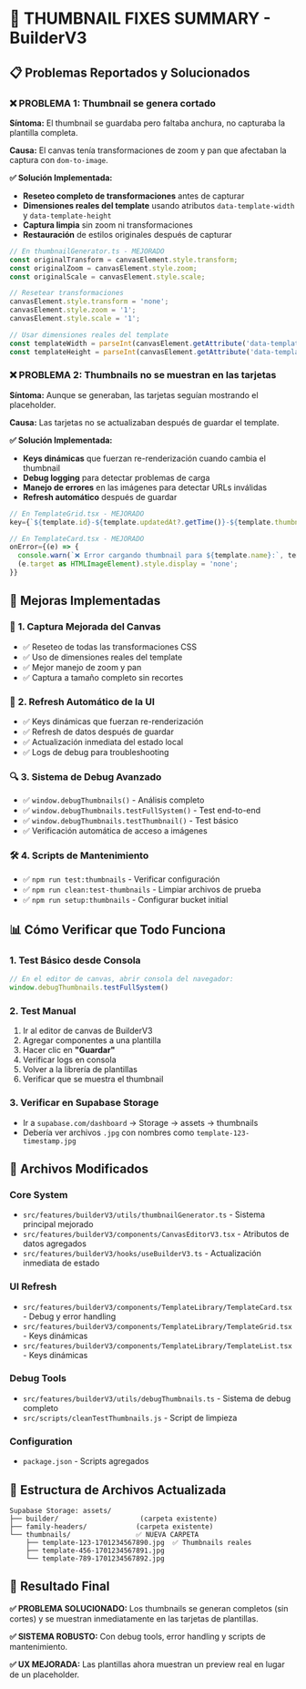 # 🔧 THUMBNAIL FIXES SUMMARY - BuilderV3

## 📋 **Problemas Reportados y Solucionados**

### ❌ **PROBLEMA 1: Thumbnail se genera cortado**
**Síntoma:** El thumbnail se guardaba pero faltaba anchura, no capturaba la plantilla completa.

**Causa:** El canvas tenía transformaciones de zoom y pan que afectaban la captura con `dom-to-image`.

**✅ Solución Implementada:**
- **Reseteo completo de transformaciones** antes de capturar
- **Dimensiones reales del template** usando atributos `data-template-width` y `data-template-height`
- **Captura limpia** sin zoom ni transformaciones
- **Restauración** de estilos originales después de capturar

```typescript
// En thumbnailGenerator.ts - MEJORADO
const originalTransform = canvasElement.style.transform;
const originalZoom = canvasElement.style.zoom;
const originalScale = canvasElement.style.scale;

// Resetear transformaciones
canvasElement.style.transform = 'none';
canvasElement.style.zoom = '1';
canvasElement.style.scale = '1';

// Usar dimensiones reales del template
const templateWidth = parseInt(canvasElement.getAttribute('data-template-width'));
const templateHeight = parseInt(canvasElement.getAttribute('data-template-height'));
```

### ❌ **PROBLEMA 2: Thumbnails no se muestran en las tarjetas**
**Síntoma:** Aunque se generaban, las tarjetas seguían mostrando el placeholder.

**Causa:** Las tarjetas no se actualizaban después de guardar el template.

**✅ Solución Implementada:**
- **Keys dinámicas** que fuerzan re-renderización cuando cambia el thumbnail
- **Debug logging** para detectar problemas de carga
- **Manejo de errores** en las imágenes para detectar URLs inválidas
- **Refresh automático** después de guardar

```typescript
// En TemplateGrid.tsx - MEJORADO
key={`${template.id}-${template.updatedAt?.getTime()}-${template.thumbnail || 'no-thumb'}`}

// En TemplateCard.tsx - MEJORADO
onError={(e) => {
  console.warn(`❌ Error cargando thumbnail para ${template.name}:`, template.thumbnail);
  (e.target as HTMLImageElement).style.display = 'none';
}}
```

## 🚀 **Mejoras Implementadas**

### 🎯 **1. Captura Mejorada del Canvas**
- ✅ Reseteo de todas las transformaciones CSS
- ✅ Uso de dimensiones reales del template
- ✅ Mejor manejo de zoom y pan
- ✅ Captura a tamaño completo sin recortes

### 🔄 **2. Refresh Automático de la UI**
- ✅ Keys dinámicas que fuerzan re-renderización
- ✅ Refresh de datos después de guardar
- ✅ Actualización inmediata del estado local
- ✅ Logs de debug para troubleshooting

### 🔍 **3. Sistema de Debug Avanzado**
- ✅ `window.debugThumbnails()` - Análisis completo
- ✅ `window.debugThumbnails.testFullSystem()` - Test end-to-end
- ✅ `window.debugThumbnails.testThumbnail()` - Test básico
- ✅ Verificación automática de acceso a imágenes

### 🛠️ **4. Scripts de Mantenimiento**
- ✅ `npm run test:thumbnails` - Verificar configuración
- ✅ `npm run clean:test-thumbnails` - Limpiar archivos de prueba
- ✅ `npm run setup:thumbnails` - Configurar bucket initial

## 📊 **Cómo Verificar que Todo Funciona**

### **1. Test Básico desde Consola**
```javascript
// En el editor de canvas, abrir consola del navegador:
window.debugThumbnails.testFullSystem()
```

### **2. Test Manual**
1. Ir al editor de canvas de BuilderV3
2. Agregar componentes a una plantilla
3. Hacer clic en **"Guardar"**
4. Verificar logs en consola
5. Volver a la librería de plantillas
6. Verificar que se muestra el thumbnail

### **3. Verificar en Supabase Storage**
- Ir a `supabase.com/dashboard` → Storage → assets → thumbnails
- Debería ver archivos `.jpg` con nombres como `template-123-timestamp.jpg`

## 🔧 **Archivos Modificados**

### **Core System**
- `src/features/builderV3/utils/thumbnailGenerator.ts` - Sistema principal mejorado
- `src/features/builderV3/components/CanvasEditorV3.tsx` - Atributos de datos agregados
- `src/features/builderV3/hooks/useBuilderV3.ts` - Actualización inmediata de estado

### **UI Refresh**
- `src/features/builderV3/components/TemplateLibrary/TemplateCard.tsx` - Debug y error handling
- `src/features/builderV3/components/TemplateLibrary/TemplateGrid.tsx` - Keys dinámicas
- `src/features/builderV3/components/TemplateLibrary/TemplateList.tsx` - Keys dinámicas

### **Debug Tools**
- `src/features/builderV3/utils/debugThumbnails.ts` - Sistema de debug completo
- `src/scripts/cleanTestThumbnails.js` - Script de limpieza

### **Configuration**
- `package.json` - Scripts agregados

## 📱 **Estructura de Archivos Actualizada**

```
Supabase Storage: assets/
├── builder/                    (carpeta existente)
├── family-headers/            (carpeta existente)
└── thumbnails/                ✅ NUEVA CARPETA
    ├── template-123-1701234567890.jpg  ✅ Thumbnails reales
    ├── template-456-1701234567891.jpg
    └── template-789-1701234567892.jpg
```

## 🎉 **Resultado Final**

**✅ PROBLEMA SOLUCIONADO:** Los thumbnails se generan completos (sin cortes) y se muestran inmediatamente en las tarjetas de plantillas.

**✅ SISTEMA ROBUSTO:** Con debug tools, error handling y scripts de mantenimiento.

**✅ UX MEJORADA:** Las plantillas ahora muestran un preview real en lugar de un placeholder. 